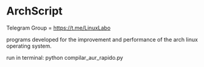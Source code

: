 # ArchScript
Telegram Group = https://t.me/LinuxLabo


programs developed for the improvement and performance of the arch linux operating system.

run in terminal:
  python compilar_aur_rapido.py
